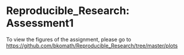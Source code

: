 # Reproducible_Research: Assessment1

To view the figures of the assignment, please go to https://github.com/bkomath/Reproducible_Research/tree/master/plots

